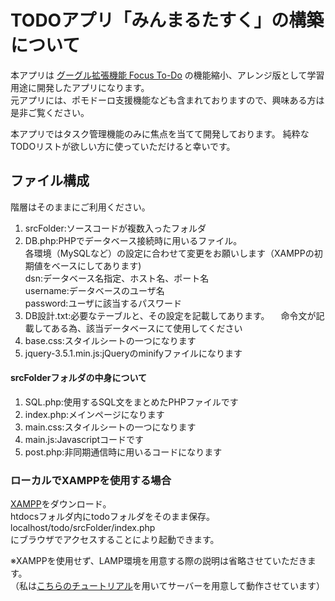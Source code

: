 # TODOアプリ「みんまるたすく」の構築について
本アプリは [グーグル拡張機能 Focus To-Do](https://www.focustodo.cn/) の機能縮小、アレンジ版として学習用途に開発したアプリになります。  
元アプリには、ポモドーロ支援機能なども含まれておりますので、興味ある方は是非ご覧ください。

本アプリではタスク管理機能のみに焦点を当てて開発しております。
純粋なTODOリストが欲しい方に使っていただけると幸いです。

## ファイル構成
階層はそのままにご利用ください。
1. srcFolder:ソースコードが複数入ったフォルダ
2. DB.php:PHPでデータベース接続時に用いるファイル。  
各環境（MySQLなど）の設定に合わせて変更をお願いします（XAMPPの初期値をベースにしてあります)  
      dsn:データベース名指定、ホスト名、ポート名  
username:データベースのユーザ名  
password:ユーザに該当するパスワード
3. DB設計.txt:必要なテーブルと、その設定を記載してあります。
　命令文が記載してある為、該当データベースにて使用してください
4. base.css:スタイルシートの一つになります
5. jquery-3.5.1.min.js:jQueryのminifyファイルになります

#### srcFolderフォルダの中身について
1. SQL.php:使用するSQL文をまとめたPHPファイルです
2. index.php:メインページになります
3. main.css:スタイルシートの一つになります
4. main.js:Javascriptコードです
5. post.php:非同期通信時に用いるコードになります

### ローカルでXAMPPを使用する場合
[XAMPP](https://www.apachefriends.org/jp/index.html)をダウンロード。  
htdocsフォルダ内にtodoフォルダをそのまま保存。  
localhost/todo/srcFolder/index.php  
にブラウザでアクセスすることにより起動できます。

※XAMPPを使用せず、LAMP環境を用意する際の説明は省略させていただきます。  
（私は[こちらのチュートリアル](https://www.digitalocean.com/community/tutorials/how-to-install-linux-apache-mysql-php-lamp-stack-on-ubuntu-20-04-ja)を用いてサーバーを用意して動作させています）

